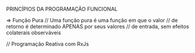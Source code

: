 PRINCÍPIOS DA PROGRAMAÇÃO FUNCIONAL

=> Função Pura
// Uma função pura é uma função em que o valor
// de retorno é determinado APENAS por seus valores
// de entrada, sem efeitos colaterais observáveis


// Programação Reativa com RxJs

